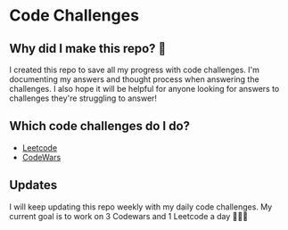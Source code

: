 # Code Challenges

## Why did I make this repo? 🤨

I created this repo to save all my progress with code challenges. I'm documenting my answers and thought process when answering the challenges. I also hope it will be helpful for anyone looking for answers to challenges they're struggling to answer!

## Which code challenges do I do?

- [Leetcode](https://leetcode.com/)
- [CodeWars](https://www.codewars.com/)

## Updates

I will keep updating this repo weekly with my daily code challenges. My current goal is to work on 3 Codewars and 1 Leetcode a day 👩🏻‍💻
